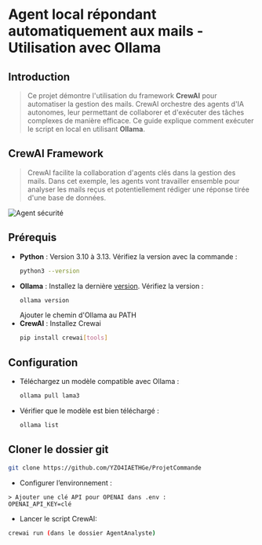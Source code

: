 # Agent local répondant automatiquement aux mails - Utilisation avec Ollama

## Introduction

> Ce projet démontre l'utilisation du framework **CrewAI** pour automatiser la gestion des mails. CrewAI orchestre des agents d'IA autonomes, leur permettant de collaborer et d'exécuter des tâches complexes de manière efficace. Ce guide explique comment exécuter le script en local en utilisant **Ollama**.

## CrewAI Framework

> CrewAI facilite la collaboration d'agents clés dans la gestion des mails. Dans cet exemple, les agents vont travailler ensemble pour analyser les mails reçus et potentiellement rédiger une réponse tirée d'une base de données.

![Agent sécurité](https://github.com/user-attachments/assets/339ef2ea-26c7-4e46-a5a3-8dd5073f8d8e)

## Prérequis

- **Python** : Version 3.10 à 3.13.
  Vérifiez la version avec la commande :
  ```bash
  python3 --version
- **Ollama** :
   Installez la dernière [version](https://ollama.com/).
   Vérifiez la version :
  ```bash
  ollama version
  ```
  Ajouter le chemin d'Ollama au PATH
- **CrewAI** : Installez Crewai
  ```bash
  pip install crewai[tools]

## Configuration
 - Téléchargez un modèle compatible avec Ollama : 
   ```bash
   ollama pull lama3
 - Vérifier que le modèle est bien téléchargé :
    ```bash
    ollama list
  ## Cloner le dossier git
```bash
git clone https://github.com/YZO4IAETHGe/ProjetCommande
```
 - Configurer l’environnement :
 ```
> Ajouter une clé API pour OPENAI dans .env :
 OPENAI_API_KEY=clé
```
- Lancer le script CrewAI: 
```bash
crewai run (dans le dossier AgentAnalyste)
```






    

   

  
  
 
  
  





  
